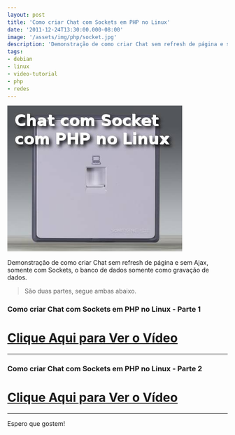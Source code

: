 ```yaml
---
layout: post
title: 'Como criar Chat com Sockets em PHP no Linux'
date: '2011-12-24T13:30:00.000-08:00'
image: '/assets/img/php/socket.jpg'
description: 'Demonstração de como criar Chat sem refresh de página e sem Ajax, somente com Sockets, o banco de dados somente como gravação de dados.'
tags:
- debian
- linux
- video-tutorial
- php
- redes
---
```


![Como criar Chat com Sockets em PHP no Linux](/assets/img/php/socket.jpg "Como criar Chat com Sockets em PHP no Linux")

Demonstração de como criar Chat sem refresh de página e sem Ajax, somente com Sockets, o banco de dados somente como gravação de dados.

> São duas partes, segue ambas abaixo.

### Como criar Chat com Sockets em PHP no Linux - Parte 1 

# [Clique Aqui para Ver o Vídeo](http://www.youtube.com/watch?v=GonaFVE4WlU)


***

### Como criar Chat com Sockets em PHP no Linux - Parte 2 

# [Clique Aqui para Ver o Vídeo](http://www.youtube.com/watch?v=bhPouuvyZeo)


***

Espero que gostem!

<script async src="https://pagead2.googlesyndication.com/pagead/js/adsbygoogle.js"></script>

<!-- Informat -->
<ins class="adsbygoogle"
 style="display:block"
 data-ad-client="ca-pub-2838251107855362"
 data-ad-slot="2327980059"
 data-ad-format="auto"
 data-full-width-responsive="true"></ins>

<script>
(adsbygoogle = window.adsbygoogle || []).push({});
</script>

